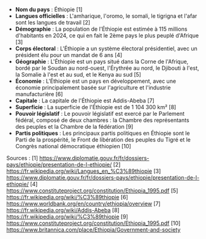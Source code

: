 * **Nom du pays** : Éthiopie [1]
* **Langues officielles** : L'amharique, l'oromo, le somali, le tigrigna et l'afar sont les langues de travail [2]
* **Démographie** : La population de l'Éthiopie est estimée à 115 millions d'habitants en 2024, ce qui en fait le 2ème pays le plus peuplé d'Afrique [3]
* **Corps électoral** : L'Éthiopie a un système électoral présidentiel, avec un président élu pour un mandat de 6 ans [4]
* **Géographie** : L'Éthiopie est un pays situé dans la Corne de l'Afrique, bordé par le Soudan au nord-ouest, l'Érythrée au nord, le Djibouti à l'est, la Somalie à l'est et au sud, et le Kenya au sud [5]
* **Économie** : L'Éthiopie est un pays en développement, avec une économie principalement basée sur l'agriculture et l'industrie manufacturière [6]
* **Capitale** : La capitale de l'Éthiopie est Addis-Abeba [7]
* **Superficie** : La superficie de l'Éthiopie est de 1 104 300 km² [8]
* **Pouvoir législatif** : Le pouvoir législatif est exercé par le Parlement fédéral, composé de deux chambres : la Chambre des représentants des peuples et la Chambre de la fédération [9]
* **Partis politiques** : Les principaux partis politiques en Éthiopie sont le Parti de la prospérité, le Front de libération des peuples du Tigré et le Congrès national démocratique éthiopien [10]

Sources :
[1] https://www.diplomatie.gouv.fr/fr/dossiers-pays/ethiopie/presentation-de-l-ethiopie/
[2] https://fr.wikipedia.org/wiki/Langues_en_%C3%89thiopie
[3] https://www.diplomatie.gouv.fr/fr/dossiers-pays/ethiopie/presentation-de-l-ethiopie/
[4] https://www.constituteproject.org/constitution/Ethiopia_1995.pdf
[5] https://fr.wikipedia.org/wiki/%C3%89thiopie
[6] https://www.worldbank.org/en/country/ethiopia/overview
[7] https://fr.wikipedia.org/wiki/Addis-Abeba
[8] https://fr.wikipedia.org/wiki/%C3%89thiopie
[9] https://www.constituteproject.org/constitution/Ethiopia_1995.pdf
[10] https://www.britannica.com/place/Ethiopia/Government-and-society